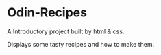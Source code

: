 # Odin-Recipes


A Introductory project built by html & css.

Displays some tasty recipes and how to make them.
